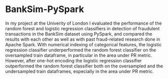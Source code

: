 # BankSim-PySpark
In my project at the Univerity of London I evaluated the performance of the random forest and logistic regression classifiers in detection of fraudulent transactions in the BankSim dataset using PySpark, and compared the results with each other as well  as with past fraud-related research done in Apache Spark. With numerical indexing of categorical features, the logistic regression classifier underperformed  the random forest classifier on the oversampled train dataframe, in particular in the area under PR metric. However, after one-hot encoding the logistic regression classifier outperformed the random forest classifier both on the oversampled and the undersampled train dataframes, especially in the area under PR metric.

